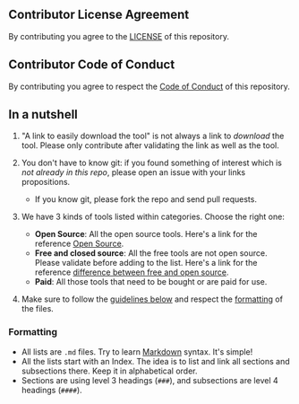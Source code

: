## Contributor License Agreement
By contributing you agree to the [LICENSE](https://github.com/newcon/securitytools/LICENSE) of this repository.

## Contributor Code of Conduct
By contributing you agree to respect the [Code of Conduct](https://github.com/newcon/securitytools/CODE_OF_CONDUCT.md) of this repository.

## In a nutshell
1. "A link to easily download the tool" is not always a link to *download* the tool. Please only contribute after validating the link as well as the tool.
2. You don't have to know git: if you found something of interest which is *not already in this repo*, please open an issue with your links propositions.
    - If you know git, please fork the repo and send pull requests.
3. We have 3 kinds of tools listed within categories. Choose the right one:

    - **Open Source**: All the open source tools. Here's a link for the reference [Open Source](https://opensource.org/).
    - **Free and closed source**: All the free tools are not open source. Please validate before adding to the list. Here's a link for the reference [difference between free and open source](https://www.gnu.org/philosophy/open-source-misses-the-point.en.html).
    - **Paid**: All those tools that need to be bought or are paid for use.

4. Make sure to follow the [guidelines below](#guidelines) and respect the [formatting](#formatting) of the files.

### Formatting
- All lists are `.md` files. Try to learn [Markdown](https://guides.github.com/features/mastering-markdown/) syntax. It's simple!
- All the lists start with an Index. The idea is to list and link all sections and subsections there. Keep it in alphabetical order.
- Sections are using level 3 headings (`###`), and subsections are level 4 headings (`####`).
